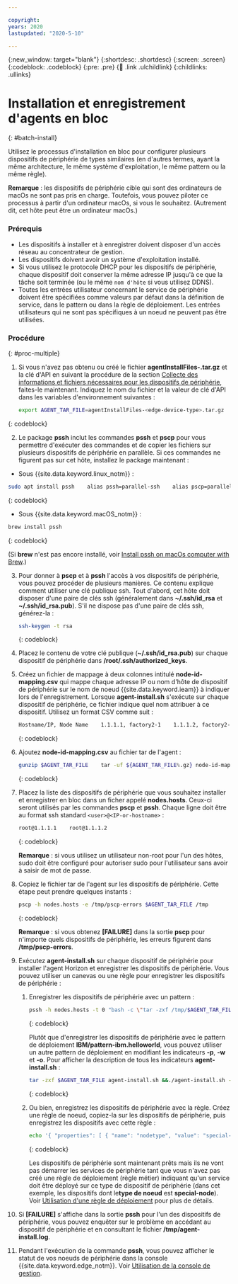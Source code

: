 ```yaml
---

copyright:
years: 2020
lastupdated: "2020-5-10"

---
```


{:new_window: target="blank"}
{:shortdesc: .shortdesc}
{:screen: .screen}
{:codeblock: .codeblock}
{:pre: .pre}
{:child: .link .ulchildlink}
{:childlinks: .ullinks}

# Installation et enregistrement d'agents en bloc
{: #batch-install}

Utilisez le processus d'installation en bloc pour configurer plusieurs dispositifs de périphérie de types similaires (en d'autres termes, ayant la même architecture, le même système d'exploitation, le même pattern ou la même règle).

**Remarque** :  les dispositifs de périphérie cible qui sont des ordinateurs de macOs ne sont pas pris en charge. Toutefois, vous pouvez piloter ce processus à partir d'un ordinateur macOs, si vous le souhaitez. (Autrement dit, cet hôte peut être un ordinateur macOs.)

### Prérequis

* Les dispositifs à installer et à enregistrer doivent disposer d'un accès réseau au concentrateur de gestion.
* Les dispositifs doivent avoir un système d'exploitation installé.
* Si vous utilisez le protocole DHCP pour les dispositifs de périphérie, chaque dispositif doit conserver la même adresse IP jusqu'à ce que la tâche soit terminée (ou le même `nom d'hôte` si vous utilisez DDNS).
* Toutes les entrées utilisateur concernant le service de périphérie doivent être spécifiées comme valeurs par défaut dans la définition de service, dans le pattern ou dans la règle de déploiement. Les entrées utilisateurs qui ne sont pas spécifiques à un noeud ne peuvent pas être utilisées.

### Procédure
{: #proc-multiple}

1. Si vous n'avez pas obtenu ou créé le fichier **agentInstallFiles-<edge-device-type>.tar.gz** et la clé d'API en suivant la procédure de la section [Collecte des informations et fichiers nécessaires pour les dispositifs de périphérie](../hub/gather_files.md#prereq_horizon), faites-le maintenant. Indiquez le nom du fichier et la valeur de clé d'API dans les variables d'environnement suivantes :

   ```bash
   export AGENT_TAR_FILE=agentInstallFiles-<edge-device-type>.tar.gz    export HZN_EXCHANGE_USER_AUTH=iamapikey:<api-key>
   ```
  {: codeblock}

2. Le package **pssh** inclut les commandes **pssh** et **pscp** pour vous permettre d'exécuter des commandes et de copier les fichiers sur plusieurs dispositifs de périphérie en parallèle. Si ces commandes ne figurent pas sur cet hôte, installez le package maintenant :

  * Sous {{site.data.keyword.linux_notm}} :

   ```bash
   sudo apt install pssh    alias pssh=parallel-ssh    alias pscp=parallel-scp
   ```
   {: codeblock}

  * Sous {{site.data.keyword.macOS_notm}} :

   ```bash
   brew install pssh
   ```
   {: codeblock}

   (Si **brew** n'est pas encore installé, voir [Install pssh on macOs computer with Brew](https://brewinstall.org/Install-pssh-on-Mac-with-Brew/).)

3. Pour donner à **pscp** et à **pssh** l'accès à vos dispositifs de périphérie, vous pouvez procéder de plusieurs manières. Ce contenu explique comment utiliser une clé publique ssh. Tout d'abord, cet hôte doit disposer d'une paire de clés ssh (généralement dans **~/.ssh/id_rsa** et **~/.ssh/id_rsa.pub**). S'il ne dispose pas d'une paire de clés ssh, générez-la :

   ```bash
   ssh-keygen -t rsa
   ```
   {: codeblock}

4. Placez le contenu de votre clé publique (**~/.ssh/id_rsa.pub**) sur chaque dispositif de périphérie dans **/root/.ssh/authorized_keys**.

5. Créez un fichier de mappage à deux colonnes intitulé **node-id-mapping.csv** qui mappe chaque adresse IP ou nom d'hôte de dispositif de périphérie sur le nom de noeud {{site.data.keyword.ieam}} à indiquer lors de l'enregistrement. Lorsque **agent-install.sh** s'exécute sur chaque dispositif de périphérie, ce fichier indique quel nom attribuer à ce dispositif. Utilisez un format CSV comme suit :

   ```bash
   Hostname/IP, Node Name    1.1.1.1, factory2-1    1.1.1.2, factory2-2
   ```
   {: codeblock}

6. Ajoutez **node-id-mapping.csv** au fichier tar de l'agent :

   ```bash
   gunzip $AGENT_TAR_FILE    tar -uf ${AGENT_TAR_FILE%.gz} node-id-mapping.csv    gzip ${AGENT_TAR_FILE%.gz}
   ```
   {: codeblock}

7. Placez la liste des dispositifs de périphérie que vous souhaitez installer et enregistrer en bloc dans un ficher appelé **nodes.hosts**. Ceux-ci seront utilisés par les commandes **pscp** et **pssh**. Chaque ligne doit être au format ssh standard `<user>@<IP-or-hostname>` :

   ```bash
   root@1.1.1.1    root@1.1.1.2
   ```
   {: codeblock}

   **Remarque** : si vous utilisez un utilisateur non-root pour l'un des hôtes, sudo doit être configuré pour autoriser sudo pour l'utilisateur sans avoir à saisir de mot de passe.

8. Copiez le fichier tar de l'agent sur les dispositifs de périphérie. Cette étape peut prendre quelques instants :

   ```bash
   pscp -h nodes.hosts -e /tmp/pscp-errors $AGENT_TAR_FILE /tmp
   ```
   {: codeblock}

   **Remarque** : si vous obtenez **[FAILURE]** dans la sortie **pscp** pour n'importe quels dispositifs de périphérie, les erreurs figurent dans **/tmp/pscp-errors**.

9. Exécutez **agent-install.sh** sur chaque dispositif de périphérie pour installer l'agent Horizon et enregistrer les dispositifs de périphérie. Vous pouvez utiliser un canevas ou une règle pour enregistrer les dispositifs de périphérie :

   1. Enregistrer les dispositifs de périphérie avec un pattern :

      ```bash
      pssh -h nodes.hosts -t 0 "bash -c \"tar -zxf /tmp/$AGENT_TAR_FILE agent-install.sh && sudo -s ./agent-install.sh -i . -u $HZN_EXCHANGE_USER_AUTH -p IBM/pattern-ibm.helloworld -w ibm.helloworld -o IBM -z /tmp/$AGENT_TAR_FILE 2>&1 >/tmp/agent-install.log \" "
      ```
      {: codeblock}

      Plutôt que d'enregistrer les dispositifs de périphérie avec le pattern de déploiement **IBM/pattern-ibm.helloworld**, vous pouvez utiliser un autre pattern de déploiement en modifiant les indicateurs **-p**, **-w** et **-o**. Pour afficher la description de tous les indicateurs **agent-install.sh** :

      ```bash
      tar -zxf $AGENT_TAR_FILE agent-install.sh &&./agent-install.sh -h
      ```
      {: codeblock}

   2. Ou bien, enregistrez les dispositifs de périphérie avec la règle. Créez une règle de noeud, copiez-la sur les dispositifs de périphérie, puis enregistrez les dispositifs avec cette règle :

      ```bash
      echo '{ "properties": [ { "name": "nodetype", "value": "special-node" } ] }' > node-policy.json       pscp -h nodes.hosts -e /tmp/pscp-errors node-policy.json /tmp       pssh -h nodes.hosts -t 0 "bash -c \"tar -zxf /tmp/$AGENT_TAR_FILE agent-install.sh && sudo -s ./agent-install.sh -i . -u $HZN_EXCHANGE_USER_AUTH -n /tmp/node-policy.json  -z /tmp/$AGENT_TAR_FILE 2>&1 >/tmp/agent-install.log \" "
      ```
      {: codeblock}

      Les dispositifs de périphérie sont maintenant prêts mais ils ne vont pas démarrer les services de périphérie tant que vous n'avez pas créé une règle de déploiement (règle métier) indiquant qu'un service doit être déployé sur ce type de dispositif de périphérie (dans cet exemple, les dispositifs dont le**type de noeud** est **special-node**). Voir [Utilisation d'une règle de déploiement](../using_edge_services/detailed_policy.md) pour plus de détails.

10. Si **[FAILURE]** s'affiche dans la sortie **pssh** pour l'un des dispositifs de périphérie, vous pouvez enquêter sur le problème en accédant au dispositif de périphérie et en consultant le fichier **/tmp/agent-install.log**.

11. Pendant l'exécution de la commande **pssh**, vous pouvez afficher le statut de vos noeuds de périphérie dans la console {{site.data.keyword.edge_notm}}. Voir [Utilisation de la console de gestion](../console/accessing_ui.md).
